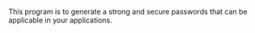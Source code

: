 This program is to generate a strong and secure passwords that can be applicable in your applications.
